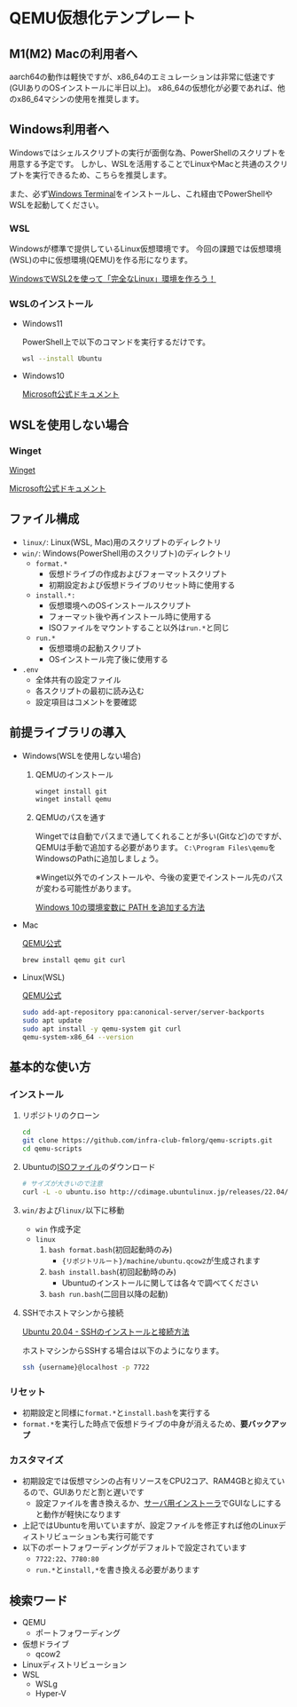 # QEMU仮想化テンプレート
## M1(M2) Macの利用者へ
aarch64の動作は軽快ですが、x86_64のエミュレーションは非常に低速です(GUIありのOSインストールに半日以上)。
x86_64の仮想化が必要であれば、他のx86_64マシンの使用を推奨します。

## Windows利用者へ
Windowsではシェルスクリプトの実行が面倒な為、PowerShellのスクリプトを用意する予定です。
しかし、WSLを活用することでLinuxやMacと共通のスクリプトを実行できるため、こちらを推奨します。

また、必ず[Windows Terminal](https://apps.microsoft.com/store/detail/windows-terminal/9N0DX20HK701?hl=ja-jp&gl=jp)をインストールし、これ経由でPowerShellやWSLを起動してください。

### WSL
Windowsが標準で提供しているLinux仮想環境です。
今回の課題では仮想環境(WSL)の中に仮想環境(QEMU)を作る形になります。

[WindowsでWSL2を使って「完全なLinux」環境を作ろう！](https://www.kagoya.jp/howto/it-glossary/develop/wsl2_linux/)

### WSLのインストール
- Windows11

    PowerShell上で以下のコマンドを実行するだけです。
    ```bash
    wsl --install Ubuntu
    ```
- Windows10

    [Microsoft公式ドキュメント](https://learn.microsoft.com/ja-jp/windows/wsl/install-manual)

## WSLを使用しない場合
### Winget
[Winget](https://apps.microsoft.com/store/detail/%E3%82%A2%E3%83%97%E3%83%AA-%E3%82%A4%E3%83%B3%E3%82%B9%E3%83%88%E3%83%BC%E3%83%A9%E3%83%BC/9NBLGGH4NNS1?hl=ja-jp&gl=jp&rtc=1)

[Microsoft公式ドキュメント](https://learn.microsoft.com/ja-jp/windows/package-manager/winget/)
    
## ファイル構成
- `linux/`: Linux(WSL, Mac)用のスクリプトのディレクトリ
- `win/`: Windows(PowerShell用のスクリプト)のディレクトリ
    - `format.*`
        - 仮想ドライブの作成およびフォーマットスクリプト
        - 初期設定および仮想ドライブのリセット時に使用する
    - `install.*:` 
        - 仮想環境へのOSインストールスクリプト
        - フォーマット後や再インストール時に使用する
        - ISOファイルをマウントすること以外は`run.*`と同じ
    - `run.*`
        - 仮想環境の起動スクリプト
        - OSインストール完了後に使用する
- `.env`
    - 全体共有の設定ファイル
    - 各スクリプトの最初に読み込む
    - 設定項目はコメントを要確認

## 前提ライブラリの導入
- Windows(WSLを使用しない場合)
    1. QEMUのインストール

        ```powershell
        winget install git
        winget install qemu
        ```
    1. QEMUのパスを通す

        Wingetでは自動でパスまで通してくれることが多い(Gitなど)のですが、QEMUは手動で追加する必要があります。
        `C:\Program Files\qemu`をWindowsのPathに追加しましょう。

        ※Winget以外でのインストールや、今後の変更でインストール先のパスが変わる可能性があります。

        [Windows 10の環境変数に PATH を追加する方法](https://anykey.bz/program/win10-path/)
- Mac 

    [QEMU公式](https://www.qemu.org/download/#macos)
    ```bash
    brew install qemu git curl
    ```
- Linux(WSL)

    [QEMU公式](https://www.qemu.org/download/#linux)
    ```bash
    sudo add-apt-repository ppa:canonical-server/server-backports
    sudo apt update
    sudo apt install -y qemu-system git curl
    qemu-system-x86_64 --version
    ```

## 基本的な使い方
### インストール
1. リポジトリのクローン

    ```bash
    cd
    git clone https://github.com/infra-club-fmlorg/qemu-scripts.git
    cd qemu-scripts
    ```
1. Ubuntuの[ISOファイル](https://www.ubuntulinux.jp/download/ja-remix)のダウンロード

    ```bash
    # サイズが大きいので注意
    curl -L -o ubuntu.iso http://cdimage.ubuntulinux.jp/releases/22.04/ubuntu-ja-22.04-desktop-amd64.iso
    ```
1. `win/`および`linux/`以下に移動
    - `win`
        作成予定
    - `linux`
        1. `bash format.bash`(初回起動時のみ)
            - `{リポジトリルート}/machine/ubuntu.qcow2`が生成されます
        1. `bash install.bash`(初回起動時のみ)
            - Ubuntuのインストールに関しては各々で調べてください
        1. `bash run.bash`(二回目以降の起動)
1. SSHでホストマシンから接続

    [Ubuntu 20.04 - SSHのインストールと接続方法](https://codechacha.com/ja/ubuntu-install-openssh/)

    ホストマシンからSSHする場合は以下のようになります。
    ```bash
    ssh {username}@localhost -p 7722
    ```

### リセット
- 初期設定と同様に`format.*`と`install.bash`を実行する
- `format.*`を実行した時点で仮想ドライブの中身が消えるため、**要バックアップ**

### カスタマイズ
- 初期設定では仮想マシンの占有リソースをCPU2コア、RAM4GBと抑えているので、GUIありだと割と遅いです
    - 設定ファイルを書き換えるか、[サーバ用インストーラ](https://releases.ubuntu.com/22.04.2/ubuntu-22.04.2-live-server-amd64.iso?_ga=2.26803450.695035561.1677387518-1689776431.1671630457)でGUIなしにすると動作が軽快になります
- 上記ではUbuntuを用いていますが、設定ファイルを修正すれば他のLinuxディストリビューションも実行可能です
- 以下のポートフォワーディングがデフォルトで設定されています
    - `7722:22`、`7780:80`
    - `run.*`と`install,*`を書き換える必要があります

## 検索ワード
- QEMU
    - ポートフォワーディング
- 仮想ドライブ
    - qcow2
- Linuxディストリビューション
- WSL
    - WSLg
    - Hyper-V
